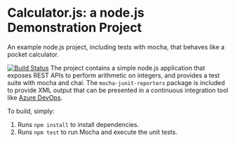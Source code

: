 Calculator.js: a node.js Demonstration Project
==============================================
An example node.js project, including tests with mocha, that behaves like
a pocket calculator.

[![Build Status](https://dev.azure.com/manishanjara20/Integrating%20External%20Source%20Control%20with%20Azure%20Pipelines/_apis/build/status/manishanjaraoutlook.calculator?branchName=refs%2Fpull%2F2%2Fmerge)](https://dev.azure.com/manishanjara20/Integrating%20External%20Source%20Control%20with%20Azure%20Pipelines/_build/latest?definitionId=12&branchName=refs%2Fpull%2F2%2Fmerge)
The project contains a simple node.js application that exposes REST APIs
to perform arithmetic on integers, and provides a test suite with mocha
and chai.  The `mocha-junit-reporters` package is included to provide XML
output that can be presented in a continuous integration tool like
[Azure DevOps](https://azure.com/devops).

To build, simply:

1. Runs `npm install` to install dependencies.
2. Runs `npm test` to run Mocha and execute the unit tests.

